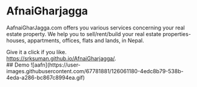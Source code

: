 # AfnaiGharjagga
AafnaiGharJagga.com offers you various services concerning your real estate property. We help you to sell/rent/build your real estate properties- houses, appartments, offices, flats and lands, in Nepal.
<div class="alert alert-primary" role="alert">
   Give it a click if you like. <br>
   <a href="#" class="alert-link">https://srksuman.github.io/AfnaiGharjagga/</a>. 
</div>
## Demo
![aafn](https://user-images.githubusercontent.com/67781881/126061180-4edc8b79-538b-4eda-a286-bc867c8994ea.gif)
